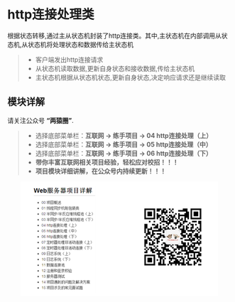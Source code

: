 
http连接处理类
===============
根据状态转移,通过主从状态机封装了http连接类。其中,主状态机在内部调用从状态机,从状态机将处理状态和数据传给主状态机
> * 客户端发出http连接请求
> * 从状态机读取数据,更新自身状态和接收数据,传给主状态机
> * 主状态机根据从状态机状态,更新自身状态,决定响应请求还是继续读取

模块详解
------------
请关注公众号 **“两猿圈”**.
> * 选择底部菜单栏：**互联网 -> 练手项目 -> 04 http连接处理（上）**
> * 选择底部菜单栏：**互联网 -> 练手项目 -> 05 http连接处理（中）**
> * 选择底部菜单栏：**互联网 -> 练手项目 -> 06 http连接处理（下）**
> * **带你丰富互联网相关项目经验，轻松应对校招！！！**
> * **项目模块详细讲解，在公众号内持续更新！！！**

<div align=center><img src="https://github.com/twomonkeyclub/TinyWebServer/blob/master/root/test1.jpg" height="258"/> </div>
